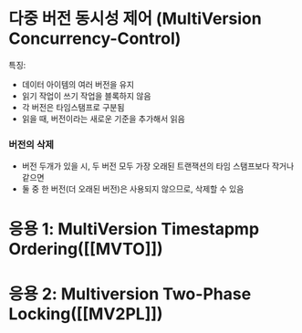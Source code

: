 # 다중 버전 동시성 제어 (MultiVersion Concurrency-Control)
특징:
- 데이터 아이템의 여러 버전을 유지
- 읽기 작업이 쓰기 작업을 블록하지 않음
- 각 버전은 타임스탬프로 구분됨
- 읽을 때, 버전이라는 새로운 기준을 추가해서 읽음

### 버전의 삭제
- 버전 두개가 있을 시, 두 버전 모두 가장 오래된 트랜잭션의 타임 스탬프보다 작거나 같으면
- 둘 중 한 버전(더 오래된 버전)은 사용되지 않으므로, 삭제할 수 있음


# 응용 1: MultiVersion Timestapmp Ordering([[MVTO]])


# 응용 2: Multiversion Two-Phase Locking([[MV2PL]])